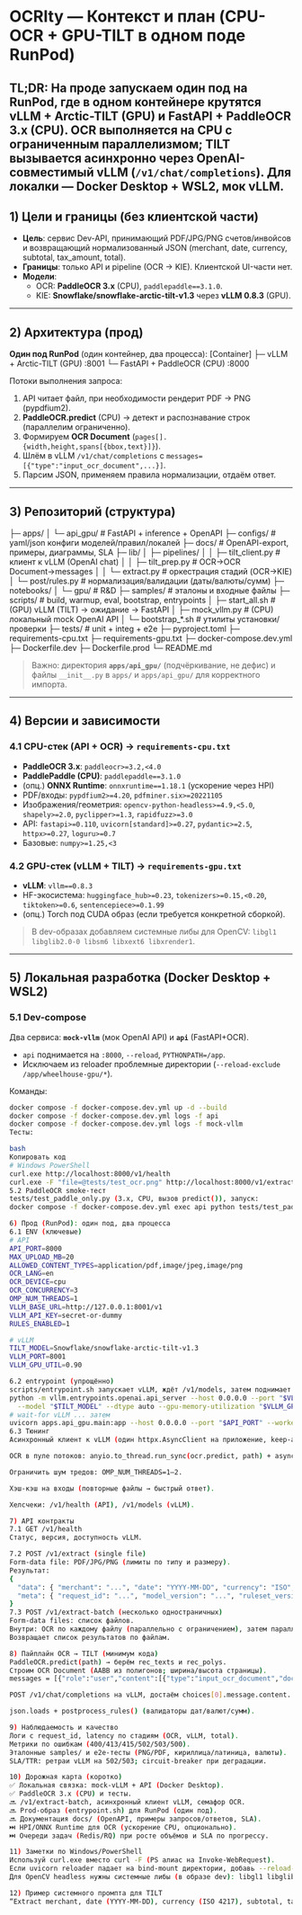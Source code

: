 # OCRlty — Контекст и план (CPU-OCR + GPU-TILT в одном поде RunPod)
**TL;DR**: На проде запускаем один под на RunPod, где в одном контейнере крутятся **vLLM + Arctic-TILT (GPU)** и **FastAPI + PaddleOCR 3.x (CPU)**. OCR выполняется на CPU с ограниченным параллелизмом; TILT вызывается асинхронно через OpenAI-совместимый vLLM (`/v1/chat/completions`). Для локалки — Docker Desktop + WSL2, мок vLLM.
---
## 1) Цели и границы (без клиентской части)
- **Цель**: сервис Dev-API, принимающий PDF/JPG/PNG счетов/инвойсов и возвращающий нормализованный JSON (merchant, date, currency, subtotal, tax_amount, total).
- **Границы**: только API и pipeline (OCR → KIE). Клиентской UI-части нет.
- **Модели**:
  - OCR: **PaddleOCR 3.x** (CPU), `paddlepaddle==3.1.0`.
  - KIE: **Snowflake/snowflake-arctic-tilt-v1.3** через **vLLM 0.8.3** (GPU).
---
## 2) Архитектура (прод)
**Один под RunPod** (один контейнер, два процесса):
[Container]
├─ vLLM + Arctic-TILT (GPU) :8001
└─ FastAPI + PaddleOCR (CPU) :8000

Потоки выполнения запроса:
1) API читает файл, при необходимости рендерит PDF → PNG (pypdfium2).
2) **PaddleOCR.predict** (CPU) → детект и распознавание строк (параллелим ограниченно).
3) Формируем **OCR Document** (`pages[].{width,height,spans[{bbox,text}]}`).
4) Шлём в vLLM `/v1/chat/completions` с `messages=[{"type":"input_ocr_document",...}]`.
5) Парсим JSON, применяем правила нормализации, отдаём ответ.

---

## 3) Репозиторий (структура)
├─ apps/
│ └─ api_gpu/ # FastAPI + inference + OpenAPI
├─ configs/ # yaml/json конфиги моделей/правил/локалей
├─ docs/ # OpenAPI-export, примеры, диаграммы, SLA
├─ lib/
│ ├─ pipelines/
│ │ ├─ tilt_client.py # клиент к vLLM (OpenAI chat)
│ │ ├─ tilt_prep.py # OCR→OCR Document→messages
│ │ └─ extract.py # оркестрация стадий (OCR→KIE)
│ └─ post/rules.py # нормализация/валидации (даты/валюты/сумм)
├─ notebooks/
│ └─ gpu/ # R&D
├─ samples/ # эталоны и входные файлы
├─ scripts/ # build, warmup, eval, bootstrap, entrypoints
│  ├─ start_all.sh         # (GPU) vLLM (TILT) → ожидание → FastAPI
│  ├─ mock_vllm.py         # (CPU) локальный mock OpenAI API
│  └─ bootstrap_*.sh       # утилиты установки/проверки
├─ tests/ # unit + integ + e2e
├─ pyproject.toml
├─ requirements-cpu.txt
├─ requirements-gpu.txt
├─ docker-compose.dev.yml
├─ Dockerfile.dev
├─ Dockerfile.prod
└─ README.md
> Важно: директория **`apps/api_gpu/`** (подчёркивание, не дефис) и файлы `__init__.py` в `apps/` и `apps/api_gpu/` для корректного импорта.

---

## 4) Версии и зависимости
### 4.1 CPU-стек (API + OCR) → `requirements-cpu.txt`
- **PaddleOCR 3.x**: `paddleocr>=3.2,<4.0`
- **PaddlePaddle (CPU)**: `paddlepaddle==3.1.0`
- (опц.) **ONNX Runtime**: `onnxruntime==1.18.1` (ускорение через HPI)
- PDF/входы: `pypdfium2>=4.20`, `pdfminer.six>=20221105`
- Изображения/геометрия: `opencv-python-headless>=4.9,<5.0`, `shapely>=2.0`, `pyclipper>=1.3`, `rapidfuzz>=3.0`
- API: `fastapi>=0.110`, `uvicorn[standard]>=0.27`, `pydantic>=2.5`, `httpx>=0.27`, `loguru>=0.7`
- Базовые: `numpy>=1.25,<3`

### 4.2 GPU-стек (vLLM + TILT) → `requirements-gpu.txt`
- **vLLM**: `vllm==0.8.3`
- HF-экосистема: `huggingface_hub>=0.23`, `tokenizers>=0.15,<0.20`, `tiktoken>=0.6`, `sentencepiece>=0.1.99`
- (опц.) Torch под CUDA образ (если требуется конкретной сборкой).

> В dev-образах добавляем системные либы для OpenCV: `libgl1 libglib2.0-0 libsm6 libxext6 libxrender1`.
---
## 5) Локальная разработка (Docker Desktop + WSL2)
### 5.1 Dev-compose
Два сервиса: **`mock-vllm`** (мок OpenAI API) и **`api`** (FastAPI+OCR).
- `api` поднимается на `:8000`, `--reload`, `PYTHONPATH=/app`.
- Исключаем из reloader проблемные директории (`--reload-exclude /app/wheelhouse-gpu/*`).

Команды:
```bash
docker compose -f docker-compose.dev.yml up -d --build
docker compose -f docker-compose.dev.yml logs -f api
docker compose -f docker-compose.dev.yml logs -f mock-vllm
Тесты:

bash
Копировать код
# Windows PowerShell
curl.exe http://localhost:8000/v1/health
curl.exe -F "file=@tests/test_ocr.png" http://localhost:8000/v1/extract
5.2 PaddleOCR smoke-тест
tests/test_paddle_only.py (3.x, CPU, вызов predict()), запуск:
docker compose -f docker-compose.dev.yml exec api python tests/test_paddle_only.py tests/test_ocr.png en

6) Прод (RunPod): один под, два процесса
6.1 ENV (ключевые)
# API
API_PORT=8000
MAX_UPLOAD_MB=20
ALLOWED_CONTENT_TYPES=application/pdf,image/jpeg,image/png
OCR_LANG=en
OCR_DEVICE=cpu
OCR_CONCURRENCY=3
OMP_NUM_THREADS=1
VLLM_BASE_URL=http://127.0.0.1:8001/v1
VLLM_API_KEY=secret-or-dummy
RULES_ENABLED=1

# vLLM
TILT_MODEL=Snowflake/snowflake-arctic-tilt-v1.3
VLLM_PORT=8001
VLLM_GPU_UTIL=0.90

6.2 entrypoint (упрощённо)
scripts/entrypoint.sh запускает vLLM, ждёт /v1/models, затем поднимает Uvicorn:
python -m vllm.entrypoints.openai.api_server --host 0.0.0.0 --port "$VLLM_PORT" \
  --model "$TILT_MODEL" --dtype auto --gpu-memory-utilization "$VLLM_GPU_UTIL" &
# wait-for vLLM ... затем
uvicorn apps.api_gpu.main:app --host 0.0.0.0 --port "$API_PORT" --workers 1
6.3 Тюнинг
Асинхронный клиент к vLLM (один httpx.AsyncClient на приложение, keep-alive).

OCR в пуле потоков: anyio.to_thread.run_sync(ocr.predict, path) + asyncio.Semaphore(OCR_CONCURRENCY).

Ограничить шум тредов: OMP_NUM_THREADS=1–2.

Хэш-кэш на входы (повторные файлы → быстрый ответ).

Хелсчеки: /v1/health (API), /v1/models (vLLM).

7) API контракты
7.1 GET /v1/health
Статус, версия, доступность vLLM.

7.2 POST /v1/extract (single file)
Form-data file: PDF/JPG/PNG (лимиты по типу и размеру).
Результат:
{
  "data": { "merchant": "...", "date": "YYYY-MM-DD", "currency": "ISO", "subtotal": 0.0, "tax_amount": 0.0, "total": 0.0 },
  "meta": { "request_id": "...", "model_version": "...", "ruleset_version": "..." }
}
7.3 POST /v1/extract-batch (несколько одностраничных)
Form-data files: список файлов.
Внутри: OCR по каждому файлу (параллельно с ограничением), затем параллельные вызовы vLLM.
Возвращает список результатов по файлам.

8) Пайплайн OCR → TILT (минимум кода)
PaddleOCR.predict(path) → берём rec_texts и rec_polys.
Строим OCR Document (AABB из полигонов; ширина/высота страницы).
messages = [{"role":"user","content":[{"type":"input_ocr_document","document": ...}]}] (+ system-prompt с требуемой схемой JSON).

POST /v1/chat/completions на vLLM, достаём choices[0].message.content.

json.loads + postprocess_rules() (валидаторы дат/валют/сумм).

9) Наблюдаемость и качество
Логи с request_id, latency по стадиям (OCR, vLLM, total).
Метрики по ошибкам (400/413/415/502/503/500).
Эталонные samples/ и e2e-тесты (PNG/PDF, кириллица/латиница, валюты).
SLA/TTR: ретраи vLLM на 502/503; circuit-breaker при деградации.

10) Дорожная карта (коротко)
✅ Локальная связка: mock-vLLM + API (Docker Desktop).
✅ PaddleOCR 3.x (CPU) и тесты.
🔜 /v1/extract-batch, асинхронный клиент vLLM, семафор OCR.
🔜 Prod-образ (entrypoint.sh) для RunPod (один под).
🔜 Документация docs/ (OpenAPI, примеры запросов/ответов, SLA).
⏭️ HPI/ONNX Runtime для OCR (ускорение CPU, опционально).
⏭️ Очереди задач (Redis/RQ) при росте объёмов и SLA по прогрессу.

11) Заметки по Windows/PowerShell
Используй curl.exe вместо curl -F (PS алиас на Invoke-WebRequest).
Если uvicorn reloader падает на bind-mount директории, добавь --reload-exclude и/или --reload-dir.
Для OpenCV headless нужны системные либы (в образе dev): libgl1 libglib2.0-0 libsm6 libxext6 libxrender1.

12) Пример системного промпта для TILT
“Extract merchant, date (YYYY-MM-DD), currency (ISO 4217), subtotal, tax_amount, total from the OCR document. Return strict valid JSON with exactly these keys and numeric values as floats. If a value is missing, set it to null.”
